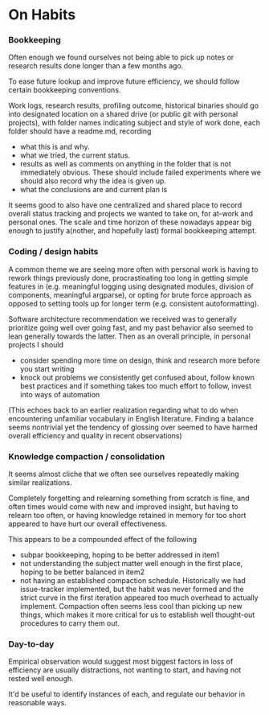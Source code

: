 # On Habits

### Bookkeeping

Often enough we found ourselves not being able to pick up notes or research results done longer than a few months ago.

To ease future lookup and improve future efficiency, we should follow certain bookkeeping conventions.

Work logs, research results, profiling outcome, historical binaries should go into designated location on a shared drive (or public git with personal projects), with folder names indicating subject and style of work done, each folder should have a readme.md, recording
* what this is and why.
* what we tried, the current status.
* results as well as comments on anything in the folder that is not immediately obvious. These should include failed experiments where we should also record why the idea is given up.
* what the conclusions are and current plan is

It seems good to also have one centralized and shared place to record overall status tracking and projects we wanted to take on, for at-work and personal ones.
The scale and time horizon of these nowadays appear big enough to justify a(nother, and hopefully last) formal bookkeeping attempt.

### Coding / design habits

A common theme we are seeing more often with personal work is having to rework things previously done, procrastinating too long in getting simple features in (e.g. meaningful logging using designated modules, division of components, meaningful argparse), or opting for brute force approach as opposed to setting tools up for longer term (e.g. consistent autoformatting).

Software architecture recommendation we received was to generally prioritize going well over going fast, and my past behavior also seemed to lean generally towards the latter.
Then as an overall principle, in personal projects I should
* consider spending more time on design, think and research more before you start writing
* knock out problems we consistently get confused about, follow known best practices and if something takes too much effort to follow, invest into ways of automation

(This echoes back to an earlier realization regarding what to do when encountering unfamiliar vocabulary in English literature. Finding a balance seems nontrivial yet the tendency of glossing over seemed to have harmed overall efficiency and quality in recent observations)

### Knowledge compaction / consolidation

It seems almost cliche that we often see ourselves repeatedly making similar realizations.

Completely forgetting and relearning something from scratch is fine, and often times would come with new and improved insight, but having to relearn too often, or having knowledge retained in memory for too short appeared to have hurt our overall effectiveness.

This appears to be a compounded effect of the following
* subpar bookkeeping, hoping to be better addressed in item1
* not understanding the subject matter well enough in the first place, hoping to be better balanced in item2
* not having an established compaction schedule. Historically we had issue-tracker implemented, but the habit was never formed and the strict curve in the first iteration appeared too much overhead to actually implement. Compaction often seems less cool than picking up new things, which makes it more critical for us to establish well thought-out procedures to carry them out.

### Day-to-day

Empirical observation would suggest most biggest factors in loss of efficiency are usually distractions, not wanting to start, and having not rested well enough.

It'd be useful to identify instances of each, and regulate our behavior in reasonable ways.
